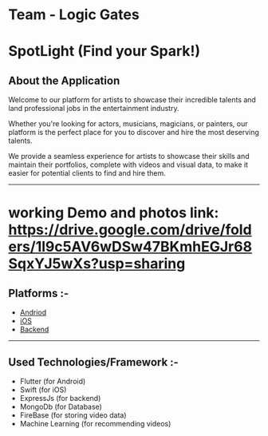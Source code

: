 # Team - Logic Gates

# SpotLight (Find your Spark!)


## About the Application

Welcome to our platform for artists to showcase their incredible talents and land professional jobs in the entertainment industry.

Whether you're looking for actors, musicians, magicians, or painters, our platform is the perfect place for you to discover and hire the most deserving talents.

We provide a seamless experience for artists to showcase their skills and maintain their portfolios, complete with videos and visual data, to make it easier for potential clients to find and hire them.
<hr/>

 # working Demo and photos link: https://drive.google.com/drive/folders/1l9c5AV6wDSw47BKmhEGJr68SqxYJ5wXs?usp=sharing

## Platforms :- 
<ul>
<li><a href="https://github.com/InsanelyHarsh/LogicGates-Hackbyte/blob/main/README_ANDRIOD.md"> Andriod</a> </li>
<li> <a href="https://github.com/InsanelyHarsh/LogicGates-Hackbyte/blob/main/README_IOS.md"> iOS </a> </li>
<li> <a href="https://github.com/InsanelyHarsh/LogicGates-Hackbyte/blob/main/README_BACKEND" >Backend </a> </li>
</ul>
<hr/>

## Used Technologies/Framework :- 

<ul> 
<li> Flutter (for Android)</li>
<li> Swift (for iOS)</li>
<li> ExpressJs (for backend) </li>
<li> MongoDb (for Database) </li>
<li> FireBase (for storing video data) </li>
<li> Machine Learning (for recommending videos)  </li>
</ul>
